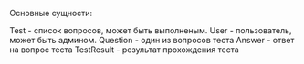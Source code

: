 Основные сущности:

Test - список вопросов, может быть выполненым. User - пользователь, может быть админом. Question - один из вопросов теста Answer - ответ на вопрос теста TestResult - результат прохождения тестa
